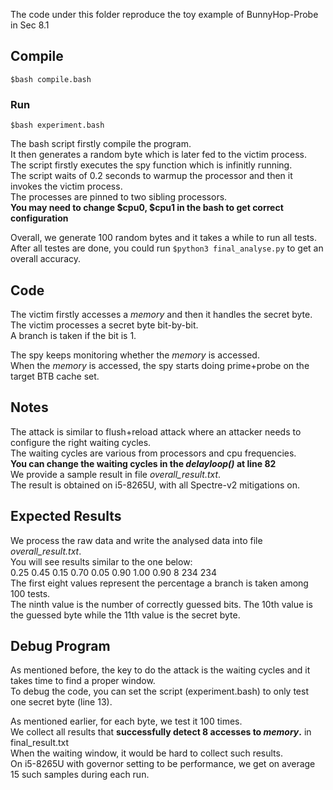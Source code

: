The code under this folder reproduce the toy example of BunnyHop-Probe in Sec 8.1

## Compile
`$bash compile.bash`

### Run
`$bash experiment.bash`

The bash script firstly compile the program.  
It then generates a random byte which is later fed to the victim process.  
The script firstly executes the spy function which is infinitly running.  
The script waits of 0.2 seconds to warmup the processor and then it invokes the victim process.  
The processes are pinned to two sibling processors.  
**You may need to change $cpu0, $cpu1 in the bash to get correct configuration**  

Overall, we generate 100 random bytes and it takes a while to run all tests.  
After all testes are done, you could run `$python3 final_analyse.py` to get an overall accuracy.

## Code
The victim firstly accesses a *memory* and then it handles the secret byte.
The victim processes a secret byte bit-by-bit.  
A branch is taken if the bit is 1.  

The spy keeps monitoring whether the *memory* is accessed.  
When the *memory* is accessed, the spy starts doing prime+probe on the target BTB cache set.

## Notes
The attack is similar to flush+reload attack where an attacker needs to configure 
the right waiting cycles.  
The waiting cycles are various from processors and cpu frequencies.  
**You can change the waiting cycles in the *delayloop()* at line 82**  
We provide a sample result in file *overall_result.txt*.  
The result is obtained on i5-8265U, with all Spectre-v2 mitigations on.

## Expected Results
We process the raw data and write the analysed data into file *overall_result.txt*.  
You will see results similar to the one below:  
0.25 0.45 0.15 0.70 0.05 0.90 1.00 0.90 8 234 234  
The first eight values represent the percentage a branch is taken among 100 tests.  
The ninth value is the number of correctly guessed bits.
The 10th value is the guessed byte while the 11th value is the secret byte.  

## Debug Program
As mentioned before, the key to do the attack is the waiting cycles and 
it takes time to find a proper window.  
To debug the code, you can set the script (experiment.bash) 
to only test one secret byte (line 13).  

As mentioned earlier, for each byte, we test it 100 times.  
We collect all results that **successfully detect 8 accesses to *memory*.** in final_result.txt  
When the waiting window, it would be hard to collect such results.  
On i5-8265U with governor setting to be performance, we get on average 15 such samples during each run.


